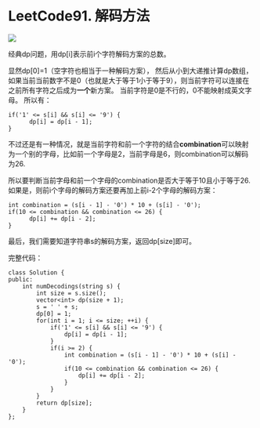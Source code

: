 # LeetCode91. 解码方法

![](https://img2020.cnblogs.com/blog/2078361/202007/2078361-20200718121058331-914481739.png)

经典dp问题，用dp[i]表示前i个字符解码方案的总数。

显然dp[0]=1（空字符也相当于一种解码方案），
然后从小到大递推计算dp数组，如果当前当前数字不是0（也就是大于等于1小于等于9），则当前字符可以连接在之前所有字符之后成为**一个**新方案。
当前字符是0是不行的，0不能映射成英文字母。
所以有：
```
if('1' <= s[i] && s[i] <= '9') {
      dp[i] = dp[i - 1];
}
```

不过还是有一种情况，就是当前字符和前一个字符的结合**combination**可以映射为一个别的字母，比如前一个字母是2，当前字母是6，则combination可以解码为26.

所以要判断当前字母和前一个字母的combination是否大于等于10且小于等于26. 如果是，则前i个字母的解码方案还要再加上前i-2个字母的解码方案：
```
int combination = (s[i - 1] - '0') * 10 + (s[i] - '0');
if(10 <= combination && combination <= 26) {
      dp[i] += dp[i - 2];
}
```

最后，我们需要知道字符串s的解码方案，返回dp[size]即可。

完整代码：

```
class Solution {
public:
    int numDecodings(string s) {
        int size = s.size();
        vector<int> dp(size + 1);
        s = ' ' + s;
        dp[0] = 1;
        for(int i = 1; i <= size; ++i) {
            if('1' <= s[i] && s[i] <= '9') {
                dp[i] = dp[i - 1];
            }
            if(i >= 2) {
                int combination = (s[i - 1] - '0') * 10 + (s[i] - '0');
                if(10 <= combination && combination <= 26) {
                    dp[i] += dp[i - 2];
                }
            }
        }
        return dp[size];
    } 
};
```